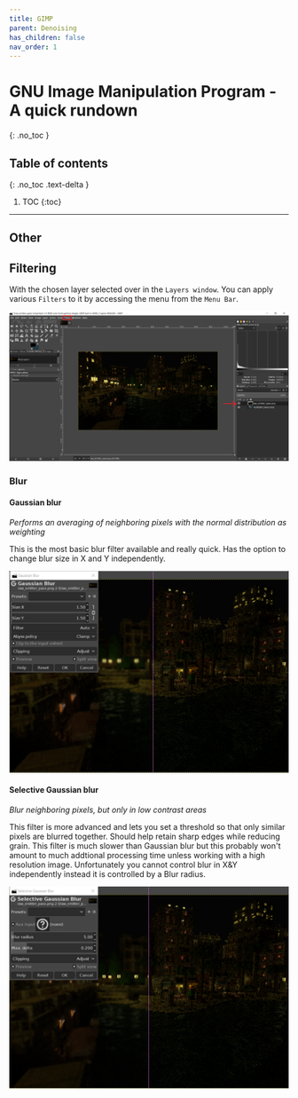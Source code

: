```yaml
---
title: GIMP
parent: Denoising
has_children: false
nav_order: 1
---
```


# GNU Image Manipulation Program - A quick rundown
{: .no_toc }

## Table of contents
{: .no_toc .text-delta }

1. TOC
{:toc}

---

## Other

## Filtering

With the chosen layer selected over in the `Layers window`. You can apply various `Filters` to it by accessing the menu from the `Menu Bar`.

![](img/gimp/gimp_filters.jpg)

### Blur

#### Gaussian blur
_Performs an averaging of neighboring pixels with the normal distribution as weighting_

This is the most basic blur filter available and really quick. Has the option to change blur size in X and Y independently.

![](img/gimp/gimp_gaussian_blur.jpg)

<a name="sgb"></a>
#### Selective Gaussian blur
_Blur neighboring pixels, but only in low contrast areas_

This filter is more advanced and lets you set a threshold so that only similar pixels are blurred together. Should help retain sharp edges while reducing grain. This filter is much slower than Gaussian blur but this probably won't amount to much addtional processing time unless working with a high resolution image. Unfortunately you cannot control blur in X&Y independently instead it is controlled by a Blur radius.

![](img/gimp/gimp_selective_gaussian_blur.jpg)